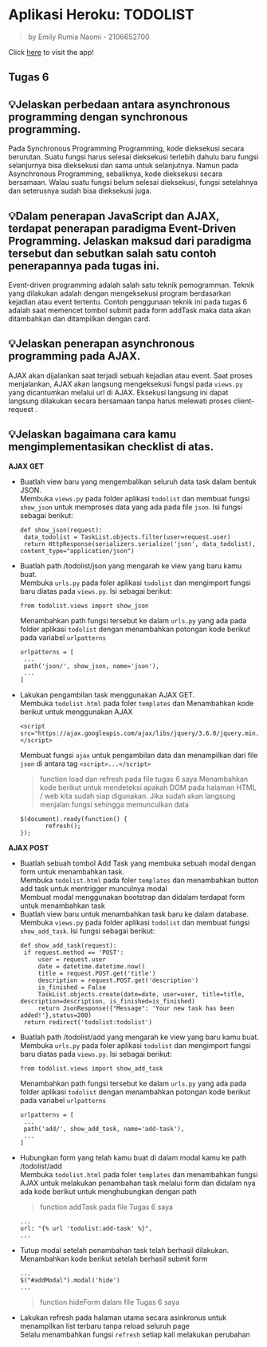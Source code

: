 # Aplikasi Heroku: TODOLIST

> by Emily Rumia Naomi - 2106652700

Click [here](https://appkatalog.herokuapp.com/todolist/) to visit the app!

## Tugas 6

## 💡Jelaskan perbedaan antara asynchronous programming dengan synchronous programming.
Pada Synchronous Programming Programming, kode dieksekusi secara berurutan. Suatu fungsi harus selesai dieksekusi terlebih dahulu baru fungsi selanjurnya bisa dieksekusi dan sama untuk selanjutnya. Namun pada Asynchronous Programming, sebaliknya, kode dieksekusi secara bersamaan. Walau suatu fungsi belum selesai dieksekusi, fungsi setelahnya dan seterusnya sudah bisa dieksekusi juga.

## 💡Dalam penerapan JavaScript dan AJAX, terdapat penerapan paradigma Event-Driven Programming. Jelaskan maksud dari paradigma tersebut dan sebutkan salah satu contoh penerapannya pada tugas ini.
Event-driven programming adalah salah satu teknik pemogramman. Teknik yang dilakukan adalah dengan mengeksekusi program berdasarkan kejadian atau event tertentu.
Contoh penggunaan teknik ini pada tugas 6 adalah saat memencet tombol submit pada form addTask maka data akan ditambahkan dan ditampilkan dengan card.

## 💡Jelaskan penerapan asynchronous programming pada AJAX.
AJAX akan dijalankan saat terjadi sebuah kejadian atau event. Saat proses menjalankan, AJAX akan langsung mengeksekusi fungsi pada `views.py` yang dicantumkan melalui url di AJAX. Eksekusi langsung ini dapat langsung dilakukan secara bersamaan tanpa harus melewati proses client-request .

## 💡Jelaskan bagaimana cara kamu mengimplementasikan checklist di atas.

**AJAX GET**
- Buatlah view baru yang mengembalikan seluruh data task dalam bentuk JSON. <br>
  Membuka `views.py` pada folder aplikasi `todolist` dan membuat fungsi `show_json` untuk memproses data yang ada pada file `json`. Isi fungsi sebagai berikut:
     ``` shell
     def show_json(request):
      data_todolist = TaskList.objects.filter(user=request.user)   
      return HttpResponse(serializers.serialize('json', data_todolist), content_type="application/json")
     ```
- Buatlah path /todolist/json yang mengarah ke view yang baru kamu buat. <br>
  Membuka `urls.py` pada foler aplikasi `todolist` dan mengimport fungsi baru diatas pada `views.py`. Isi sebagai berikut:
     ``` shell
     from todolist.views import show_json
     ```
  Menambahkan path fungsi tersebut ke dalam `urls.py` yang ada pada folder aplikasi `todolist` dengan menambahkan potongan kode berikut pada variabel `urlpatterns`
     ``` shell
     urlpatterns = [
      ...
      path('json/', show_json, name='json'),
      ...
     ]
     ```
- Lakukan pengambilan task menggunakan AJAX GET. <br>
  Membuka `todolist.html` pada foler `templates` dan Menambahkan kode berikut untuk menggunakan AJAX
     ``` shell
     <script src="https://ajax.googleapis.com/ajax/libs/jquery/3.6.0/jquery.min.js"></script>
     ```
  Membuat fungsi `ajax` untuk pengambilan data dan menampilkan dari file `json` di antara tag `<script>...</script>`
   > function load dan refresh pada file tugas 6 saya
   Menambahkan kode berikut untuk mendeteksi apakah DOM pada halaman HTML / web kita sudah siap digunakan. Jika sudah akan langsung menjalan fungsi sehingga memunculkan data 
     ``` shell
     $(document).ready(function() {
            refresh();
     });
     ```
**AJAX POST**
- Buatlah sebuah tombol Add Task yang membuka sebuah modal dengan form untuk menambahkan task. <br>
  Membuka `todolist.html` pada foler `templates` dan menambahkan button add task untuk mentrigger munculnya modal <br>
  Membuat modal menggunakan bootstrap dan didalam terdapat form untuk menambahkan task
- Buatlah view baru untuk menambahkan task baru ke dalam database. <br>
   Membuka `views.py` pada folder aplikasi `todolist` dan membuat fungsi `show_add_task`. Isi fungsi sebagai berikut:
     ``` shell
     def show_add_task(request):
      if request.method == 'POST':
          user = request.user
          date = datetime.datetime.now()
          title = request.POST.get('title')
          description = request.POST.get('description')
          is_finished = False
          TaskList.objects.create(date=date, user=user, title=title, description=description, is_finished=is_finished)
          return JsonResponse({"Message": 'Your new task has been added!'},status=200)
      return redirect('todolist:todolist')
     ```
- Buatlah path /todolist/add yang mengarah ke view yang baru kamu buat.<br>
  Membuka `urls.py` pada foler aplikasi `todolist` dan mengimport fungsi baru diatas pada `views.py`. Isi sebagai berikut:
     ``` shell
     from todolist.views import show_add_task
     ```
  Menambahkan path fungsi tersebut ke dalam `urls.py` yang ada pada folder aplikasi `todolist` dengan menambahkan potongan kode berikut pada variabel `urlpatterns`
     ``` shell
     urlpatterns = [
      ...
      path('add/', show_add_task, name='add-task'),
      ...
     ]
     ```
- Hubungkan form yang telah kamu buat di dalam modal kamu ke path /todolist/add <br>
  Membuka `todolist.html` pada foler `templates` dan menambahkan fungsi AJAX untuk melakukan penambahan task melalui form dan didalam nya ada kode berikut untuk menghubungkan dengan path
  > function addTask pada file Tugas 6 saya
     ``` shell
     ...
     url: "{% url 'todolist:add-task' %}",
     ...
     ```
- Tutup modal setelah penambahan task telah berhasil dilakukan. <br>
  Menambahkan kode berikut setelah berhasil submit form
     ``` shell
     ...
     $("#addModal").modal('hide')
     ...
     ```
  > function hideForm dalam file Tugas 6 saya
- Lakukan refresh pada halaman utama secara asinkronus untuk menampilkan list terbaru tanpa reload seluruh page <br>
  Selalu menambahkan fungsi `refresh` setiap kali melakukan perubahan
